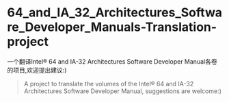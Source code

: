# 64_and_IA_32_Architectures_Software_Developer_Manuals-Translation-project
一个翻译Intel® 64 and IA-32 Architectures Software Developer Manual各卷的项目,欢迎提出建议:)
>A project to translate the volumes of the Intel® 64 and IA-32 Architectures Software Developer Manual, suggestions are welcome:)
